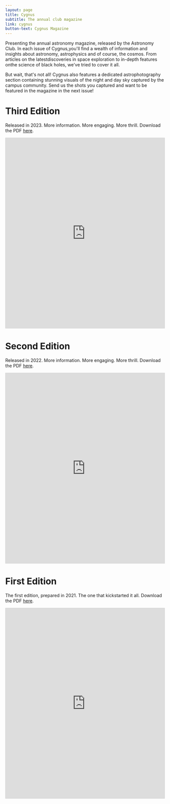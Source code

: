 ```yaml
---
layout: page
title: Cygnus
subtitle: The annual club magazine
link: cygnus
button-text: Cygnus Magazine
---
```


Presenting the annual astronomy magazine, released by the Astronomy Club. In each issue of Cygnus,you'll find a wealth of information and insights about astronomy, astrophysics and of course, the cosmos. From articles on the latestdiscoveries in space exploration to in-depth features onthe science of black holes, we've tried to cover it all.

But wait, that's not all! Cygnus also features a dedicated astrophotography section containing stunning visuals of the night and day sky captured by the campus community. Send us the shots you captured and want to be featured in the magazine in the next issue!

# Third Edition

Released in 2023. More information. More engaging. More thrill.
Download the PDF <a href="/assets/docs/magazine/Cygnus-2023.pdf" target="_blank">here</a>.

<iframe allowfullscreen="allowfullscreen" scrolling="no" class="fp-iframe" style="border: 1px solid lightgray; width: 100%; height: 600px;" src="https://heyzine.com/flip-book/1b88b7a552.html"></iframe>

# Second Edition

Released in 2022. More information. More engaging. More thrill.
Download the PDF <a href="/assets/docs/magazine/Cygnus-2022.pdf" target="_blank">here</a>.

<iframe allowfullscreen="allowfullscreen" scrolling="no" class="fp-iframe" style="border: 1px solid lightgray; width: 100%; height: 600px;" src="https://heyzine.com/flip-book/c8325a70c5.html"></iframe>

# First Edition

The first edition, prepared in 2021. The one that kickstarted it all. Download the PDF <a href="/assets/docs/magazine/Cygnus-2021.pdf" target="_blank">here</a>.

<iframe allowfullscreen="allowfullscreen" scrolling="no" class="fp-iframe" style="border: 1px solid lightgray; width: 100%; height: 600px;" src="https://heyzine.com/flip-book/99a5d96ef8.html"></iframe>
